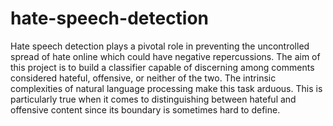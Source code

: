 # hate-speech-detection
Hate speech detection plays a pivotal role in preventing the uncontrolled spread of hate online which could have negative repercussions. The aim of this project is to build a classifier capable of discerning among comments considered hateful, offensive, or neither of the two. The intrinsic complexities of natural language processing make this task arduous. This is particularly true when it comes to distinguishing between hateful and offensive content since its boundary is sometimes hard to define.
